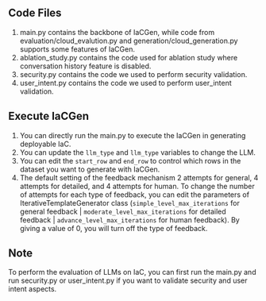 ## Code Files
1. main.py contains the backbone of IaCGen, while code from evaluation/cloud_evalution.py and generation/cloud_generation.py supports some features of IaCGen.
2. ablation_study.py contains the code used for ablation study where conversation history feature is disabled.
3. security.py contains the code we used to perform security validation.
4. user_intent.py contains the code we used to perform user_intent validation.

## Execute IaCGen
1. You can directly run the main.py to execute the IaCGen in generating deployable IaC.
2. You can update the `llm_type` and `llm_type` variables to change the LLM.
3. You can edit the `start_row` and `end_row` to control which rows in the dataset you want to generate with IaCGen.
4. The default setting of the feedback mechanism 2 attempts for general, 4 attempts for detailed, 
and 4 attempts for human. To change the number of attempts for each type of feedback, you can edit the parameters of
IterativeTemplateGenerator class (`simple_level_max_iterations` for general feedback | `moderate_level_max_iterations` 
for detailed feedback | `advance_level_max_iterations` for human feedback). By giving a value of 0, you will turn off 
the type of feedback.

## Note
To perform the evaluation of LLMs on IaC, you can first run the main.py and run security.py or user_intent.py if you want to validate security and user intent aspects.

